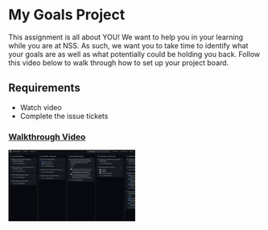 # My Goals Project

This assignment is all about YOU! We want to help you in your learning while you are at NSS. As such, we want you to take time to identify what your goals are as well as what potentially could be holding you back. Follow this video below to walk through how to set up your project board.

## Requirements
- Watch video
- Complete the issue tickets

### [Walkthrough Video]()
<a href="https://www.google.com" target="_blank"><img src="my-goals-vid-placeholder.png" width="50%"/></a>
